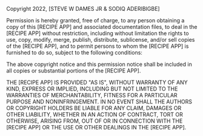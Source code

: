 Copyright 2022, [STEVE W DAMES JR & SODIQ ADERIBIGBE]

Permission is hereby granted, free of charge, to any person obtaining a copy of this [RECIPE APP] and associated documentation files, to deal in the [RECIPE APP] without restriction, including without limitation the rights to use, copy, modify, merge, publish, distribute, sublicense, and/or sell copies of the [RECIPE APP], and to permit persons to whom the [RECIPE APP] is furnished to do so, subject to the following conditions:

The above copyright notice and this permission notice shall be included in all copies or substantial portions of the [RECIPE APP].

THE [RECIPE APP] IS PROVIDED "AS IS", WITHOUT WARRANTY OF ANY KIND, EXPRESS OR IMPLIED, INCLUDING BUT NOT LIMITED TO THE WARRANTIES OF MERCHANTABILITY, FITNESS FOR A PARTICULAR PURPOSE AND NONINFRINGEMENT. IN NO EVENT SHALL THE AUTHORS OR COPYRIGHT HOLDERS BE LIABLE FOR ANY CLAIM, DAMAGES OR OTHER LIABILITY, WHETHER IN AN ACTION OF CONTRACT, TORT OR OTHERWISE, ARISING FROM, OUT OF OR IN CONNECTION WITH THE [RECIPE APP] OR THE USE OR OTHER DEALINGS IN THE [RECIPE APP].